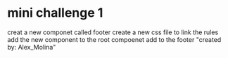 # mini challenge 1

creat a new componet called footer
create a new css file to link the rules 
add the new component to the root compoenet
add to the footer "created by: Alex_Molina"